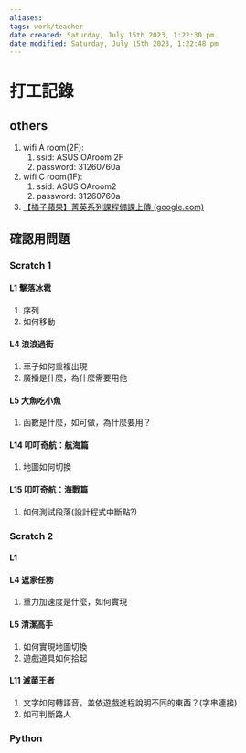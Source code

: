 ```yaml
---
aliases: 
tags: work/teacher
date created: Saturday, July 15th 2023, 1:22:30 pm
date modified: Saturday, July 15th 2023, 1:22:48 pm
---
```


# 打工記錄

## others

1. wifi A room(2F):
	1. ssid: ASUS OAroom 2F
	2. password: 31260760a
2. wifi C room(1F):
	1. ssid: ASUS OAroom2
	2. password: 31260760a
3. [【橘子蘋果】菁英系列課程備課上傳 (google.com)](https://docs.google.com/forms/d/e/1FAIpQLSdZAMcjrDi8Nf0YFluG2w81IkE7CTf7keQkMK0RmdwALYBTlw/viewform)

## 確認用問題

### Scratch 1

#### L1 擊落冰雹

1. 序列
2. 如何移動

#### L4 浪浪過街

1. 車子如何重複出現
2. 廣播是什麼，為什麼需要用他

#### L5 大魚吃小魚

1. 函數是什麼，如可做，為什麼要用？

#### L14 叩叮奇航：航海篇

1. 地圖如何切換

#### L15 叩叮奇航：海戰篇

1. 如何測試段落(設計程式中斷點?)

### Scratch 2

#### L1

#### L4 返家任務

1. 重力加速度是什麼，如何實現

#### L5 清潔高手

1. 如何實現地圖切換
2. 遊戲道具如何拾起

#### L11 滅菌王者

1. 文字如何轉語音，並依遊戲進程說明不同的東西？(字串連接)
2. 如可判斷路人

### Python


